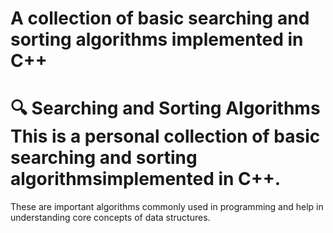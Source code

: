 # A collection of basic searching and sorting algorithms implemented in C++
# 🔍 Searching and Sorting Algorithms  This is a personal collection of basic searching and sorting algorithmsimplemented in C++. 
These are important algorithms commonly used in programming and help in understanding core concepts of data structures.  
